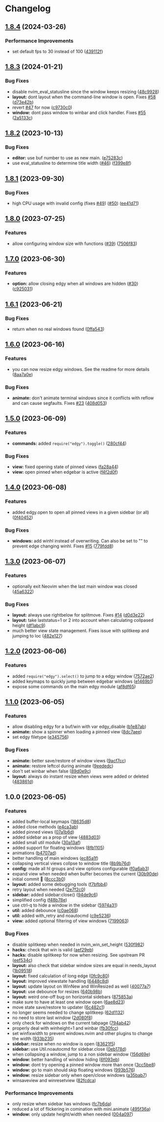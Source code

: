 # Changelog

## [1.8.4](https://github.com/folke/edgy.nvim/compare/v1.8.3...v1.8.4) (2024-03-26)


### Performance Improvements

* set default fps to 30 instead of 100 ([439112f](https://github.com/folke/edgy.nvim/commit/439112f3f1da7ba6dc0c1aa2f111c014cfee817f))

## [1.8.3](https://github.com/folke/edgy.nvim/compare/v1.8.2...v1.8.3) (2024-01-21)


### Bug Fixes

* disable nvim_eval_statusline since the window keeps resizing ([48c9928](https://github.com/folke/edgy.nvim/commit/48c9928a04b16dcbceb5d03ac6264b45a1e35bde))
* **layout:** dont layout when the command-line window is open. Fixes [#58](https://github.com/folke/edgy.nvim/issues/58) ([d73e42b](https://github.com/folke/edgy.nvim/commit/d73e42bcee5d28d816bd8bceb189ed7d15ff29ca))
* revert [#47](https://github.com/folke/edgy.nvim/issues/47) for now ([c9730c0](https://github.com/folke/edgy.nvim/commit/c9730c08a9b56577b5663c8ddfd59ac689004aee))
* **window:** dont pass window to winbar and click handler. Fixes [#55](https://github.com/folke/edgy.nvim/issues/55) ([2a5133c](https://github.com/folke/edgy.nvim/commit/2a5133ceee7861e586892fd96640c7fa564c620a))

## [1.8.2](https://github.com/folke/edgy.nvim/compare/v1.8.1...v1.8.2) (2023-10-13)


### Bug Fixes

* **editor:** use buf number to use as new main. ([e75283c](https://github.com/folke/edgy.nvim/commit/e75283cde36056e756f535740085d4a721786721))
* use eval_statusline to determine title width ([#46](https://github.com/folke/edgy.nvim/issues/46)) ([f399e8f](https://github.com/folke/edgy.nvim/commit/f399e8f79a56678788cbc0cb4a4b02bed7adce42))

## [1.8.1](https://github.com/folke/edgy.nvim/compare/v1.8.0...v1.8.1) (2023-09-30)


### Bug Fixes

* high CPU usage with invalid config (fixes [#49](https://github.com/folke/edgy.nvim/issues/49)) ([#50](https://github.com/folke/edgy.nvim/issues/50)) ([ee41d71](https://github.com/folke/edgy.nvim/commit/ee41d71429315882a75a34a165309c360cb956d7))

## [1.8.0](https://github.com/folke/edgy.nvim/compare/v1.7.0...v1.8.0) (2023-07-25)


### Features

* allow configuring window size with functions ([#39](https://github.com/folke/edgy.nvim/issues/39)) ([7506f83](https://github.com/folke/edgy.nvim/commit/7506f830de2b35cc13f940d9d74d43a2db50fe99))

## [1.7.0](https://github.com/folke/edgy.nvim/compare/v1.6.1...v1.7.0) (2023-06-30)


### Features

* **option:** allow closing edgy when all windows are hidden ([#30](https://github.com/folke/edgy.nvim/issues/30)) ([c925031](https://github.com/folke/edgy.nvim/commit/c9250315f26784bd890373e0a87e4bbacb106d70))

## [1.6.1](https://github.com/folke/edgy.nvim/compare/v1.6.0...v1.6.1) (2023-06-21)


### Bug Fixes

* return when no real windows found ([0ffa543](https://github.com/folke/edgy.nvim/commit/0ffa543df455a442ed0dac9f307557e0ff579118))

## [1.6.0](https://github.com/folke/edgy.nvim/compare/v1.5.0...v1.6.0) (2023-06-16)


### Features

* you can now resize edgy windows. See the readme for more details ([8aa7a0e](https://github.com/folke/edgy.nvim/commit/8aa7a0e1f74cb7fdb7becb76d7ed4526d28f757b))


### Bug Fixes

* **animate:** don't animate terminal windows since it conflicts with reflow and can cause segfaults. Fixes [#23](https://github.com/folke/edgy.nvim/issues/23) ([408d053](https://github.com/folke/edgy.nvim/commit/408d05303853092276b1c69a73bfbde246636e2a))

## [1.5.0](https://github.com/folke/edgy.nvim/compare/v1.4.0...v1.5.0) (2023-06-09)


### Features

* **commands:** added `require("edgy").toggle()` ([280cf44](https://github.com/folke/edgy.nvim/commit/280cf444c076e8e849fbcfea5eac2569b6dfeb50))


### Bug Fixes

* **view:** fixed opening state of pinned views ([fa28a44](https://github.com/folke/edgy.nvim/commit/fa28a44f901e0ab5d51fff317565dd942ed36040))
* **view:** open pinned when edgebar is active ([f4f2d0f](https://github.com/folke/edgy.nvim/commit/f4f2d0fdaf73f282b38527cd8aac04cda33bcecf))

## [1.4.0](https://github.com/folke/edgy.nvim/compare/v1.3.0...v1.4.0) (2023-06-08)


### Features

* added edgy.open to open all pinned views in a given sidebar (or all) ([0f40452](https://github.com/folke/edgy.nvim/commit/0f40452201f9f5d2b0f2528c1657c21ecbb370df))


### Bug Fixes

* **windows:** add winhl instead of overwriting. Can also be set to "" to prevent edge changing winhl. Fixes [#15](https://github.com/folke/edgy.nvim/issues/15) ([779fdd8](https://github.com/folke/edgy.nvim/commit/779fdd85d930e75579870857a4d6abe9427abaad))

## [1.3.0](https://github.com/folke/edgy.nvim/compare/v1.2.0...v1.3.0) (2023-06-07)


### Features

* optionally exit Neovim when the last main window was closed ([45a6322](https://github.com/folke/edgy.nvim/commit/45a6322f444e7b6c23f0228e60b6495ca7cfc179))


### Bug Fixes

* **layout:** always use rightbelow for splitmove. Fixes [#14](https://github.com/folke/edgy.nvim/issues/14) ([d0d3e22](https://github.com/folke/edgy.nvim/commit/d0d3e22bfdfaa551e7247659a875ae6f90fde0db))
* **layout:** take laststatus=1 or 2 into account when calculating collpased height ([df1abc9](https://github.com/folke/edgy.nvim/commit/df1abc98db91e5aed486ee2a542b1747ddea50c8))
* much better view state management. Fixes issue with splitkeep and jumping to loc ([482e127](https://github.com/folke/edgy.nvim/commit/482e127dde1a0365c3b2b78926ade92cd36bf564))

## [1.2.0](https://github.com/folke/edgy.nvim/compare/v1.1.0...v1.2.0) (2023-06-06)


### Features

* added `require("edgy").select()` to jump to a edgy window ([7572ae2](https://github.com/folke/edgy.nvim/commit/7572ae2b680df81646a1c764fb2625f76c817fae))
* added keymaps to quickly jump between edgebar windows ([e1469b1](https://github.com/folke/edgy.nvim/commit/e1469b179d642840e83c590c3dc52e61342a60eb))
* expose some commands on the main edgy module ([af8df65](https://github.com/folke/edgy.nvim/commit/af8df6581f4915b4ef62f0436aacdf8ff2cc890a))

## [1.1.0](https://github.com/folke/edgy.nvim/compare/v1.0.0...v1.1.0) (2023-06-05)


### Features

* allow disabling edgy for a buf/win with var edgy_disable ([b1e87ab](https://github.com/folke/edgy.nvim/commit/b1e87abecb69eb6fd96b6f55a4905b8928104c09))
* **animate:** show a spinner when loading a pinned view ([8dc7aee](https://github.com/folke/edgy.nvim/commit/8dc7aeeca847b03949f19454df926e1c4613e911))
* set edgy filetype ([e345756](https://github.com/folke/edgy.nvim/commit/e3457565fc7a4cd4ab75b74ee2da1ed8a35202aa))


### Bug Fixes

* **animate:** better save/restore of window views ([9acf7cc](https://github.com/folke/edgy.nvim/commit/9acf7cc9c63c499bcd115daf70b61af0a17171bc))
* **animate:** restore leftcol during animate ([9eededc](https://github.com/folke/edgy.nvim/commit/9eededc45cdbff2b1a5f709b26832eca80b4a5c1))
* don't set winbar when false ([89d0e9c](https://github.com/folke/edgy.nvim/commit/89d0e9c05fd439b39f378c7f03f748fe6c36ab5a))
* **layout:** always do instant resize when views were added or deleted ([483861d](https://github.com/folke/edgy.nvim/commit/483861d0a3cfbedcddec0ff0a8fb83f62be716a5))

## 1.0.0 (2023-06-05)


### Features

* added buffer-local keymaps ([18635d8](https://github.com/folke/edgy.nvim/commit/18635d8854b02b0d263aa758516f58e7052dd468))
* added close methods ([e4ca3ab](https://github.com/folke/edgy.nvim/commit/e4ca3ab70275472b685ddaa91fd627fb44e01750))
* added pinned views ([07a1b6d](https://github.com/folke/edgy.nvim/commit/07a1b6d7b7d5ca0cd215426eca8558b6a535758c))
* added sidebar as a prop of view ([4883d03](https://github.com/folke/edgy.nvim/commit/4883d0356e0d6d25f74a51951cf8853f0caec56e))
* added small util module ([30a13af](https://github.com/folke/edgy.nvim/commit/30a13afa34bfdda1346365adfd4dca1cc4b09da3))
* added support for floating windows ([8fb1105](https://github.com/folke/edgy.nvim/commit/8fb1105a6987eeb0984d6b89556e0a14a83adf8f))
* animations ([b4707ad](https://github.com/folke/edgy.nvim/commit/b4707ad4dc3326aabb313b624d0f2ff6b247ca07))
* better handling of main windows ([ec85a1f](https://github.com/folke/edgy.nvim/commit/ec85a1f8435c4f0dff5419884f5a1cd088eba303))
* collapsing vertical views collpse to window title ([8b9b76d](https://github.com/folke/edgy.nvim/commit/8b9b76dc1a96f0c9a04a0091e2b2017aab698085))
* **config:** made all hl groups and view options configurable ([f0a6ab3](https://github.com/folke/edgy.nvim/commit/f0a6ab36f8dcb076aae0b52ac1021fab2c5608d3))
* expand view when needed when buffer becomes the current ([30b90de](https://github.com/folke/edgy.nvim/commit/30b90de37efde0a5ac2e95bdde837cdbfea59d76))
* initial commit 🎉 ([8ccc3b0](https://github.com/folke/edgy.nvim/commit/8ccc3b02f1d957917592a66146301fcd080ad3fe))
* **layout:** added some debugging tools ([f7bfbb4](https://github.com/folke/edgy.nvim/commit/f7bfbb4ee5f8567e781a539ab0a0e13781eb080d))
* retry layout when needed ([2e7f2c0](https://github.com/folke/edgy.nvim/commit/2e7f2c01f68b68cf69d27bd66f2e120081a1e7c8))
* **sidebar:** added sidebar:close() ([94de9c6](https://github.com/folke/edgy.nvim/commit/94de9c66631618e65bcb9a772f7079b7a5ab1fa9))
* simplified config ([f48b78e](https://github.com/folke/edgy.nvim/commit/f48b78e52de788f97f7fdba57098a3ed2a0ef53d))
* use ctrl-q to hide a window in the sidebar ([5974a31](https://github.com/folke/edgy.nvim/commit/5974a312166c352acbc6398d038bf924510d65fa))
* **util:** added debounce ([c0ae068](https://github.com/folke/edgy.nvim/commit/c0ae06840139c656b0f83ef4d990226629ad5a0d))
* **util:** added with_retry and noautocmd ([c9e5236](https://github.com/folke/edgy.nvim/commit/c9e523669850a02c548ea8b6e39042ec06c85b39))
* **view:** added optional filtering of view windows ([7199063](https://github.com/folke/edgy.nvim/commit/719906302c5378857eba333bb20a71b30377bdbf))


### Bug Fixes

* disable splitkeep when needed in nvim_win_set_height ([530f982](https://github.com/folke/edgy.nvim/commit/530f98219560c29994bdff2f213222c75c9a5400))
* **hacks:** check that win is valid ([aef29eb](https://github.com/folke/edgy.nvim/commit/aef29eb6164e3f6a644cdd7194fb0218a5ccaf12))
* **hacks:** disable splitkeep for now when resizing. See upstream PR ([eef534c](https://github.com/folke/edgy.nvim/commit/eef534ccdf5663eead994c7d46dc3259cbd74cb3))
* **layout:** also check that sidebar window sizes are equal in needs_layout ([1b09518](https://github.com/folke/edgy.nvim/commit/1b09518d8a7d52ff03882b7a3c3b12b51c33ad92))
* **layout:** fixed calculation of long edge ([0fc9c80](https://github.com/folke/edgy.nvim/commit/0fc9c80f1729f6ddb93af449f47715ad7d3471ee))
* **layout:** improved viewstate handling ([6448c8d](https://github.com/folke/edgy.nvim/commit/6448c8de3a7b04e0e94322bb550a574d5ea9a892))
* **layout:** update layout on WinNew and WinResized as well ([40077a7](https://github.com/folke/edgy.nvim/commit/40077a7cec0600e98f4a077b4c5a3d66886653e2))
* **layout:** use debounce for resizes ([640b98b](https://github.com/folke/edgy.nvim/commit/640b98b35483a0aac014df1c1c154089384848c4))
* **layout:** weird one-off bug on horizontal sidebars ([875853a](https://github.com/folke/edgy.nvim/commit/875853a24e448e5109faa64daecab2c84080d0e8))
* make sure to have at least one window open ([6ae8d23](https://github.com/folke/edgy.nvim/commit/6ae8d23e3e5f567d2d0bd6eb7378e5851a2186de))
* move state save/restore to updater ([6c482c1](https://github.com/folke/edgy.nvim/commit/6c482c142bdd3dffc2e457f707cb34b71905539b))
* no longer seems needed to change splitkeep ([62d1132](https://github.com/folke/edgy.nvim/commit/62d11321aaa649d5cfea2f52339afc3c39aa0b80))
* no need to store last window ([2d080f8](https://github.com/folke/edgy.nvim/commit/2d080f808c6e262387869e9eccc013b605d72344))
* only check for windows on the current tabpage ([794ab42](https://github.com/folke/edgy.nvim/commit/794ab423120dcbe14f63c3826e1af886c2b47782))
* properly deal with winheight=1 and winbar ([fb30fcc](https://github.com/folke/edgy.nvim/commit/fb30fcc7c4159514143d6435fc25719ff017412f))
* set winfixwidth to prevent windows.nvim and other plugins to change the width ([933b235](https://github.com/folke/edgy.nvim/commit/933b235eccaac43c18938a464705dd8dec31c5eb))
* **sidebar:** resize when no window is open ([83621f5](https://github.com/folke/edgy.nvim/commit/83621f5817b023e70d585ccabb5c105b6922b6bc))
* **sidebar:** use Util.noautocmd for sidebar.close ([0eb178d](https://github.com/folke/edgy.nvim/commit/0eb178df7150d51ac9c64d6b529b688b1dbbf82e))
* when collapsing a window, jump to a non sidebar window ([156d69e](https://github.com/folke/edgy.nvim/commit/156d69e16077a7f92b87addb2c455bde2873ebaf))
* **window:** better handling of window hiding ([6f093eb](https://github.com/folke/edgy.nvim/commit/6f093eba91ce42edfc2b9dfa7422a7d2b495ffa3))
* **window:** dont try opening a pinned window more than once ([3cc5be8](https://github.com/folke/edgy.nvim/commit/3cc5be87751e72b51db8c5825c4712d7800e857a))
* **window:** go to main should skip floating windows ([993b576](https://github.com/folke/edgy.nvim/commit/993b576cf44dcfe92e4d2ffc85515abf427c33c1))
* **window:** resize sidebar only when open/close windows ([a35bab7](https://github.com/folke/edgy.nvim/commit/a35bab74b9f3aaab5aaacc2c20497bc4512c190f))
* winsaveview and winresetview ([82fcdca](https://github.com/folke/edgy.nvim/commit/82fcdca453793b33d197ecbd766f52c0ea7a25eb))


### Performance Improvements

* only resize when sidebar has windows ([fc7b6da](https://github.com/folke/edgy.nvim/commit/fc7b6daf8f2ec18c12b916c5639b917b45c6c325))
* reduced a lot of flickering in comination with mini.animate ([495f36a](https://github.com/folke/edgy.nvim/commit/495f36ae6db677bb9539e2cc3fc2ab79358cc058))
* **window:** only update height/width when needed ([004a097](https://github.com/folke/edgy.nvim/commit/004a09763ed8b2fe45f3752e8275434a6756e6e9))
